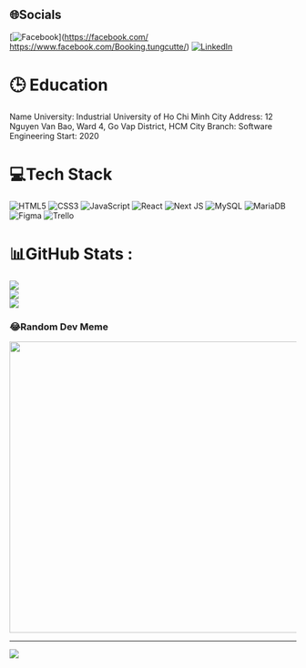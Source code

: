
## 🌐Socials
[![Facebook](https://img.shields.io/badge/Facebook-%231877F2.svg?logo=Facebook&logoColor=white)](https://facebook.com/ https://www.facebook.com/Booking.tungcutte/) 
[![LinkedIn](https://img.shields.io/badge/LinkedIn-%230077B5.svg?logo=linkedin&logoColor=white)](https://linkedin.com/in/https://www.linkedin.com/in/thanh-t%C3%B9ng-l%C3%AA-456915228/) 

# 🕒 Education
Name University: Industrial University of Ho Chi Minh City
Address: 12 Nguyen Van Bao, Ward 4, Go Vap District, HCM City
Branch: Software Engineering
Start: 2020

# 💻Tech Stack
![HTML5](https://img.shields.io/badge/html5-%23E34F26.svg?style=for-the-badge&logo=html5&logoColor=white) ![CSS3](https://img.shields.io/badge/css3-%231572B6.svg?style=for-the-badge&logo=css3&logoColor=white) ![JavaScript](https://img.shields.io/badge/javascript-%23323330.svg?style=for-the-badge&logo=javascript&logoColor=%23F7DF1E) ![React](https://img.shields.io/badge/react-%2320232a.svg?style=for-the-badge&logo=react&logoColor=%2361DAFB) ![Next JS](https://img.shields.io/badge/Next-black?style=for-the-badge&logo=next.js&logoColor=white) ![MySQL](https://img.shields.io/badge/mysql-%2300f.svg?style=for-the-badge&logo=mysql&logoColor=white) ![MariaDB](https://img.shields.io/badge/MariaDB-003545?style=for-the-badge&logo=mariadb&logoColor=white) 	![Figma](https://img.shields.io/badge/figma-%23F24E1E.svg?style=for-the-badge&logo=figma&logoColor=white) ![Trello](https://img.shields.io/badge/Trello-%23026AA7.svg?style=for-the-badge&logo=Trello&logoColor=white)
# 📊GitHub Stats :
![](https://github-readme-stats.vercel.app/api?username=tungcutte35&theme=radical&hide_border=false&include_all_commits=false&count_private=false)<br/>
![](https://github-readme-streak-stats.herokuapp.com/?user=tungcutte35&theme=radical&hide_border=false)<br/>
![](https://github-readme-stats.vercel.app/api/top-langs/?username=tungcutte35&theme=radical&hide_border=false&include_all_commits=false&count_private=false&layout=compact)

### 😂Random Dev Meme
<img src="https://random-memer.herokuapp.com/" width="512px"/>

---
[![](https://visitcount.itsvg.in/api?id=tungcutte35&icon=6&color=0)](https://visitcount.itsvg.in)
